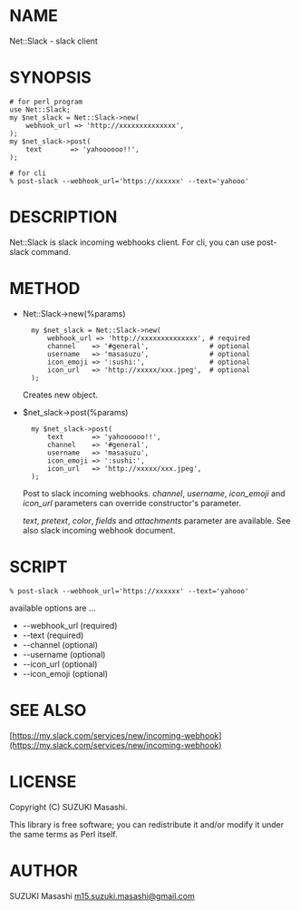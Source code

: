 # NAME

Net::Slack - slack client

# SYNOPSIS

    # for perl program
    use Net::Slack;
    my $net_slack = Net::Slack->new(
        webhook_url => 'http://xxxxxxxxxxxxxx',
    );
    my $net_slack->post(
        text       => 'yahoooooo!!',
    );

    # for cli
    % post-slack --webhook_url='https://xxxxxx' --text='yahooo'

# DESCRIPTION

Net::Slack is slack incoming webhooks client.
For cli, you can use post-slack command.

# METHOD

- Net::Slack->new(%params)

        my $net_slack = Net::Slack->new(
            webhook_url => 'http://xxxxxxxxxxxxxx', # required
            channel    => '#general',               # optional
            username   => 'masasuzu',               # optional
            icon_emoji => ':sushi:',                # optional
            icon_url   => 'http://xxxxx/xxx.jpeg',  # optional
        );

    Creates new object.

- $net\_slack->post(%params)

        my $net_slack->post(
            text       => 'yahoooooo!!',
            channel    => '#general',
            username   => 'masasuzu',
            icon_emoji => ':sushi:',
            icon_url   => 'http://xxxxx/xxx.jpeg',
        );

    Post to slack incoming webhooks.
    _channel_, _username_, _icon\_emoji_ and _icon\_url_ parameters can override constructor's parameter.

    _text_, _pretext_, _color_, _fields_ and _attachments_ parameter are available.
    See also slack incoming webhook document.

# SCRIPT

    % post-slack --webhook_url='https://xxxxxx' --text='yahooo'

available options are ...

- --webhook\_url (required)
- --text (required)
- --channel (optional)
- --username (optional)
- --icon\_url (optional)
- --icon\_emoji (optional)

# SEE ALSO

[https://my.slack.com/services/new/incoming-webhook](https://my.slack.com/services/new/incoming-webhook)

# LICENSE

Copyright (C) SUZUKI Masashi.

This library is free software; you can redistribute it and/or modify
it under the same terms as Perl itself.

# AUTHOR

SUZUKI Masashi <m15.suzuki.masashi@gmail.com>
